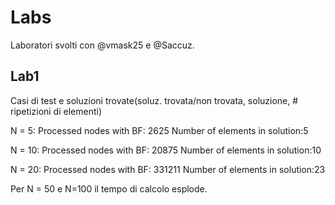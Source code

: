 # Labs
Laboratori svolti con @vmask25 e @Saccuz.

## Lab1
Casi di test e soluzioni trovate(soluz. trovata/non trovata, soluzione, # ripetizioni di elementi)

N = 5:
Processed nodes with BF: 2625
Number of elements in solution:5


N = 10:
Processed nodes with BF: 20875
Number of elements in solution:10

N = 20:
Processed nodes with BF: 331211
Number of elements in solution:23

Per N = 50 e N=100 il tempo di calcolo esplode.
